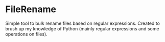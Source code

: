 # FileRename
Simple tool to bulk rename files based on regular expressions. Created to brush up my knowledge of Python (mainly regular expressions and some operations on files).
